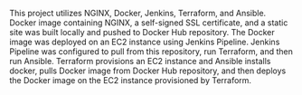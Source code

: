 This project utilizes NGINX, Docker, Jenkins, Terraform, and Ansible.
Docker image containing NGINX, a self-signed SSL certificate, and a static site was built locally and pushed to Docker Hub repository.
The Docker image was deployed on an EC2 instance using Jenkins Pipeline.
Jenkins Pipeline was configured to pull from this repository, run Terraform, and then run Ansible.
Terraform provisions an EC2 instance and Ansible installs docker, pulls Docker image from Docker Hub repository, and then deploys the Docker image on the EC2 instance provisioned by Terraform.
